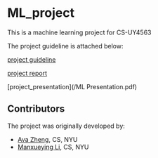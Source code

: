 # ML_project
This is a machine learning project for CS-UY4563

The project guideline is attached below:

[project guideline](/project_guidelines.pdf)

[project report](/ML_Project_Report.pdf)

[project_presentation](/ML Presentation.pdf)

## Contributors

The project was originally developed by:
* [Ava Zheng](https://github.com/evve212233/Machine-Learning), CS, NYU
* [Manxueying Li](https://github.com/lmxy0212/ML_project), CS, NYU

